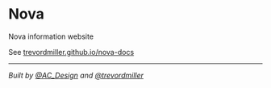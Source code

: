 # Nova

Nova information website

See [trevordmiller.github.io/nova-docs](https://trevordmiller.github.io/nova-docs)

---

_Built by [@AC\_Design](https://twitter.com/AC\_Design) and [@trevordmiller](http://trevordmiller.com)_

